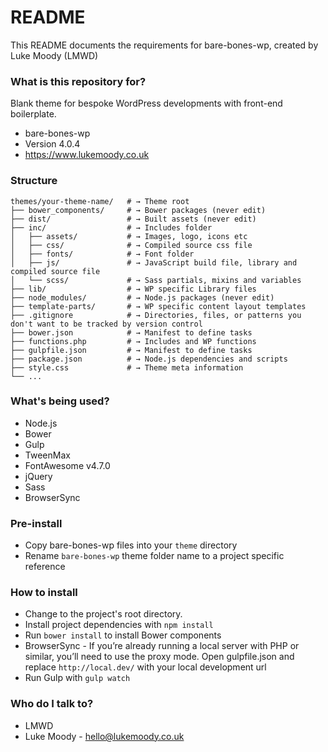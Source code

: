 # README #

This README documents the requirements for bare-bones-wp, created by Luke Moody (LMWD)

### What is this repository for? ###

Blank theme for bespoke WordPress developments with front-end boilerplate.

* bare-bones-wp
* Version 4.0.4
* https://www.lukemoody.co.uk

### Structure ###

```shell
themes/your-theme-name/   # → Theme root
├── bower_components/     # → Bower packages (never edit)
├── dist/                 # → Built assets (never edit)
├── inc/                  # → Includes folder
│   ├── assets/           # → Images, logo, icons etc
│   ├── css/              # → Compiled source css file
│   ├── fonts/            # → Font folder
│   ├── js/               # → JavaScript build file, library and compiled source file
│   └── scss/             # → Sass partials, mixins and variables
├── lib/                  # → WP specific Library files
├── node_modules/         # → Node.js packages (never edit)
├── template-parts/       # → WP specific content layout templates
├── .gitignore            # → Directories, files, or patterns you don't want to be tracked by version control
├── bower.json            # → Manifest to define tasks
├── functions.php         # → Includes and WP functions
├── gulpfile.json         # → Manifest to define tasks
├── package.json          # → Node.js dependencies and scripts
├── style.css             # → Theme meta information
└── ...
```

### What's being used? ###

* Node.js
* Bower
* Gulp
* TweenMax
* FontAwesome v4.7.0
* jQuery
* Sass
* BrowserSync

### Pre-install ###

* Copy bare-bones-wp files into your `theme` directory
* Rename `bare-bones-wp` theme folder name to a project specific reference

### How to install ###

* Change to the project's root directory.
* Install project dependencies with `npm install`
* Run `bower install` to install Bower components
* BrowserSync - If you’re already running a local server with PHP or similar, you’ll need to use the proxy mode. Open gulpfile.json and replace `http://local.dev/` with your local development url
* Run Gulp with `gulp watch`

### Who do I talk to? ###

* LMWD
* Luke Moody - hello@lukemoody.co.uk
